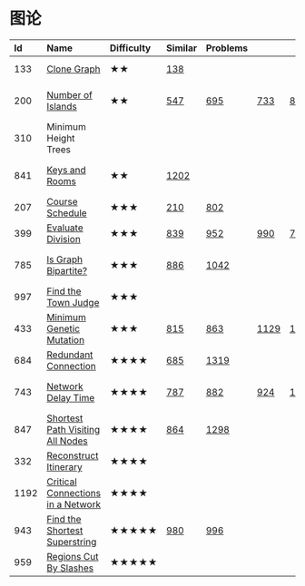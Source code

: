 # 图论

| Id | Name | Difficulty | Similar  | Problems |  |  |  | Comments |
| :--- | :--- | :--- | :--- | :--- | :--- | :--- | :--- | :--- |
| 133 | [Clone Graph](https://zxi.mytechroad.com/blog/graph/leetcode-133-clone-graph/) | ★★ | [138](https://zxi.mytechroad.com/blog/hashtable/leetcode-138-copy-list-with-random-pointer/) |  |  |  |  | queue + hashtable |
| 200 | [Number of Islands](https://zxi.mytechroad.com/blog/searching/leetcode-200-number-of-islands/) | ★★ | [547](https://zxi.mytechroad.com/blog/graph/leetcode-547-friend-circles/) | [695](https://zxi.mytechroad.com/blog/searching/leetcode-733-flood-fill/) | [733](https://leetcode.com/problems/flood-fill/) | [827](https://zxi.mytechroad.com/blog/graph/leetcode-827-making-a-large-island/) | [1162](https://zxi.mytechroad.com/blog/graph/leetcode-1162-as-far-from-land-as-possible/) | grid + connected components |
| 310 | Minimum Height Trees |  |  |  |  |  |  |  |
| 841 | [Keys and Rooms](https://zxi.mytechroad.com/blog/graph/leetcode-841-keys-and-rooms/) | ★★ | [1202](https://zxi.mytechroad.com/blog/graph/leetcode-1202-smallest-string-with-swaps/) |  |  |  |  | DFS, connected components |
| 207 | [Course Schedule](https://zxi.mytechroad.com/blog/graph/leetcode-207-course-schedule/) | ★★★ | [210](https://zxi.mytechroad.com/blog/graph/leetcode-210-course-schedule-ii/) | [802](https://zxi.mytechroad.com/blog/graph/leetcode-802-find-eventual-safe-states/) |  |  |  | topology sorting |
| 399 | [Evaluate Division](https://zxi.mytechroad.com/blog/graph/leetcode-399-evaluate-division/) | ★★★ | [839](https://zxi.mytechroad.com/blog/string/leetcode-839-similar-string-groups/) | [952](https://zxi.mytechroad.com/blog/graph/leetcode-952-largest-component-size-by-common-factor/) | [990](https://zxi.mytechroad.com/blog/graph/leetcode-990-satisfiability-of-equality-equations/) | [721](https://zxi.mytechroad.com/blog/graph/leetcode-721-accounts-merge/) | [737](https://zxi.mytechroad.com/blog/hashtable/leetcode-737-sentence-similarity-ii/) | union find |
| 785 | [Is Graph Bipartite?](https://zxi.mytechroad.com/blog/graph/leetcode-785-is-graph-bipartite/) | ★★★ | [886](https://zxi.mytechroad.com/blog/graph/leetcode-886-possible-bipartition/) | [1042](https://zxi.mytechroad.com/blog/graph/leetcode-1042-flower-planting-with-no-adjacent/) |  |  |  | bipartition, graph coloring |
| 997 | [Find the Town Judge](https://zxi.mytechroad.com/blog/graph/leetcode-997-find-the-town-judge/) | ★★★ |  |  |  |  |  | in/out degrees |
| 433 | [Minimum Genetic Mutation](https://zxi.mytechroad.com/blog/string/leetcode-433-minimum-genetic-mutation/) | ★★★ | [815](https://zxi.mytechroad.com/blog/searching/leetcode-815-bus-routes/) | [863](https://zxi.mytechroad.com/blog/searching/leetcode-863-all-nodes-distance-k-in-binary-tree/) | [1129](https://zxi.mytechroad.com/blog/graph/leetcode-1129-shortest-path-with-alternating-colors/) | [1263](https://zxi.mytechroad.com/blog/searching/leetcode-1263-minimum-moves-to-move-a-box-to-their-target-location/) |  | unweighted shortest path / BFS |
| 684 | [Redundant Connection](https://zxi.mytechroad.com/blog/tree/leetcode-684-redundant-connection/) | ★★★★ | [685](https://zxi.mytechroad.com/blog/graph/leetcode-685-redundant-connection-ii/) | [1319](https://zxi.mytechroad.com/blog/graph/leetcode-1319-number-of-operations-to-make-network-connected/) |  |  |  | cycle, union find |
| 743 | [Network Delay Time](https://zxi.mytechroad.com/blog/graph/leetcode-743-network-delay-time/) | ★★★★ | [787](https://zxi.mytechroad.com/blog/dynamic-programming/leetcode-787-cheapest-flights-within-k-stops/) | [882](https://zxi.mytechroad.com/blog/graph/leetcode-882-reachable-nodes-in-subdivided-graph/) | [924](https://zxi.mytechroad.com/blog/graph/leetcode-924-minimize-malware-spread/) | [1334](https://zxi.mytechroad.com/blog/graph/leetcode-1334-find-the-city-with-the-smallest-number-of-neighbors-at-a-threshold-distance/) |  | weighted shortest path |
| 847 | [Shortest Path Visiting All Nodes](https://zxi.mytechroad.com/blog/graph/leetcode-847-shortest-path-visiting-all-nodes/) | ★★★★ | [864](https://zxi.mytechroad.com/blog/searching/leetcode-864-shortest-path-to-get-all-keys/) | [1298](https://zxi.mytechroad.com/blog/searching/leetcode-1298-maximum-candies-you-can-get-from-boxes/) |  |  |  | BFS |
| 332 | [Reconstruct Itinerary](https://zxi.mytechroad.com/blog/graph/leetcode-332-reconstruct-itinerary/) | ★★★★ |  |  |  |  |  | Eulerian path |
| 1192 | [Critical Connections in a Network](https://zxi.mytechroad.com/blog/graph/leetcode-1192-critical-connections-in-a-network/) | ★★★★ |  |  |  |  |  | Tarjan |
| 943 | [Find the Shortest Superstring](https://zxi.mytechroad.com/blog/searching/leetcode-943-find-the-shortest-superstring/) | ★★★★★ | [980](https://zxi.mytechroad.com/blog/searching/leetcode-980-unique-paths-iii/) | [996](https://zxi.mytechroad.com/blog/searching/leetcode-996-number-of-squareful-arrays/) |  |  |  | Hamiltonian path \(DFS / DP\) |
| 959 | [Regions Cut By Slashes](https://zxi.mytechroad.com/blog/graph/leetcode-959-regions-cut-by-slashes/) | ★★★★★ |  |  |  |  |  | union find / grid + CCs |

